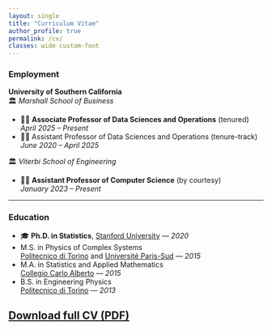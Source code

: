 ```yaml
---
layout: single
title: "Curriculum Vitae"
author_profile: true
permalink: /cv/
classes: wide custom-font
---
```


### Employment

**University of Southern California**  
🏛️ *Marshall School of Business*  
- 🧑‍🏫 **Associate Professor of Data Sciences and Operations** (tenured) <br>
  *April 2025 – Present*  
- 🧑‍🏫 Assistant Professor of Data Sciences and Operations (tenure-track) <br>
  *June 2020 – April 2025*

🏛️ *Viterbi School of Engineering*  
- 🧑‍🏫 **Assistant Professor of Computer Science** (by courtesy)   <br>
  *January 2023 – Present*

---

### Education 

- 🎓 **Ph.D. in Statistics**, [Stanford University](https://statistics.stanford.edu/) — *2020*
-  M.S. in Physics of Complex Systems<br> [Politecnico di Torino](https://www.polito.it/index.php?lang=en) and [Université Paris-Sud](https://www.universite-paris-saclay.fr/en) — *2015*
-  M.A. in Statistics and Applied Mathematics<br> [Collegio Carlo Alberto](https://www.carloalberto.org/) — *2015*
-  B.S. in Engineering Physics<br> [Politecnico di Torino](https://www.polito.it/index.php?lang=en) — *2013*


## [Download full CV (PDF)](/assets/cv_matteo_sesia.pdf)
